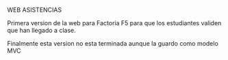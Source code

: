 WEB ASISTENCIAS

Primera version de la web para Factoria F5 para que los estudiantes validen que han llegado a clase.

Finalmente esta version no esta terminada aunque la guardo como modelo MVC